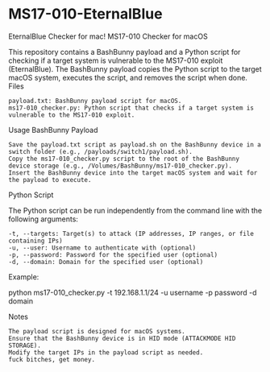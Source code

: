# MS17-010-EternalBlue
EternalBlue Checker for mac!
MS17-010 Checker for macOS

This repository contains a BashBunny payload and a Python script for checking if a target system is vulnerable to the MS17-010 exploit (EternalBlue). The BashBunny payload copies the Python script to the target macOS system, executes the script, and removes the script when done.
Files

    payload.txt: BashBunny payload script for macOS.
    ms17-010_checker.py: Python script that checks if a target system is vulnerable to the MS17-010 exploit.

Usage
BashBunny Payload

    Save the payload.txt script as payload.sh on the BashBunny device in a switch folder (e.g., /payloads/switch1/payload.sh).
    Copy the ms17-010_checker.py script to the root of the BashBunny device storage (e.g., /Volumes/BashBunny/ms17-010_checker.py).
    Insert the BashBunny device into the target macOS system and wait for the payload to execute.

Python Script

The Python script can be run independently from the command line with the following arguments:

    -t, --targets: Target(s) to attack (IP addresses, IP ranges, or file containing IPs)
    -u, --user: Username to authenticate with (optional)
    -p, --password: Password for the specified user (optional)
    -d, --domain: Domain for the specified user (optional)

Example:

python ms17-010_checker.py -t 192.168.1.1/24 -u username -p password -d domain

Notes

    The payload script is designed for macOS systems.
    Ensure that the BashBunny device is in HID mode (ATTACKMODE HID STORAGE).
    Modify the target IPs in the payload script as needed.
    fuck bitches, get money.
